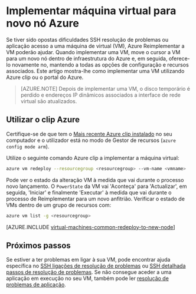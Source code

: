 <properties 
    pageTitle="Implementar máquinas virtuais de Linux | Microsoft Azure" 
    description="Descreve como implementar máquinas virtuais de Linux para mitigar SSH problemas de ligação." 
    services="virtual-machines-linux" 
    documentationCenter="virtual-machines" 
    authors="iainfoulds" 
    manager="timlt"
    tags="azure-resource-manager,top-support-issue" 
/>
    

<tags 
    ms.service="virtual-machines-linux" 
    ms.devlang="na" 
    ms.topic="support-article" 
    ms.tgt_pltfrm="vm-linux"
    ms.workload="infrastructure" 
    ms.date="09/19/2016" 
    ms.author="iainfou" 
/>

# <a name="redeploy-virtual-machine-to-new-azure-node"></a>Implementar máquina virtual para novo nó Azure

Se tiver sido opostas dificuldades SSH resolução de problemas ou aplicação acesso a uma máquina de virtual (VM), Azure Reimplementar a VM poderão ajudar. Quando implementar uma VM, move o cursor a VM para um novo nó dentro de infraestrutura do Azure e, em seguida, oferece-lo novamente no, mantendo a todas as opções de configuração e recursos associados. Este artigo mostra-lhe como implementar uma VM utilizando Azure clip ou o portal do Azure.

> [AZURE.NOTE] Depois de implementar uma VM, o disco temporário é perdido e endereços IP dinâmicos associados a interface de rede virtual são atualizados. 


## <a name="using-azure-cli"></a>Utilizar o clip Azure

Certifique-se de que tem o [Mais recente Azure clip instalado](../xplat-cli-install.md) no seu computador e o utilizador está no modo de Gestor de recursos (`azure config mode arm`).

Utilize o seguinte comando Azure clip a implementar a máquina virtual:

```bash
azure vm redeploy --resourcegroup <resourcegroup> --vm-name <vmname> 
```

Pode ver o estado da alteração VM à medida que vai durante o processo novo lançamento. O `PowerState` da VM vai 'Aconteça' para 'Actualizar', em seguida, 'Iniciar' e finalmente 'Executar' à medida que vai durante o processo de Reimplementar para um novo anfitrião. Verificar o estado de VMs dentro de um grupo de recursos com:

```bash
azure vm list -g <resourcegroup>
```


[AZURE.INCLUDE [virtual-machines-common-redeploy-to-new-node](../../includes/virtual-machines-common-redeploy-to-new-node.md)]


## <a name="next-steps"></a>Próximos passos
Se estiver a ter problemas em ligar à sua VM, pode encontrar ajuda específica no [SSH ligações de resolução de problemas](virtual-machines-linux-troubleshoot-ssh-connection.md) ou [SSH detalhada passos de resolução de problemas](virtual-machines-linux-detailed-troubleshoot-ssh-connection.md). Se não consegue aceder a uma aplicação em execução no seu VM, também pode ler [resolução de problemas de aplicação](virtual-machines-linux-troubleshoot-app-connection.md).